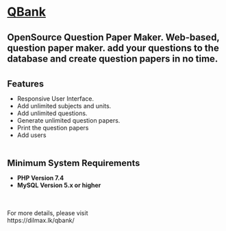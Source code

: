 <h1><u><strong>QBank</strong></u></h1>

<h2>OpenSource Question Paper Maker. Web-based, question paper maker. add your questions to the database and create question papers in no time.</h2>

<p><br />
<strong><span style="font-size:20px">Features</span></strong></p>

<ul>
	<li>Responsive User Interface.</li>
	<li>Add unlimited subjects and units.</li>
	<li>Add unlimited questions.</li>
	<li>Generate unlimited question papers.</li>
	<li>Print the question papers</li>
	<li>Add users</li>
</ul>

<p>&nbsp;</p>

<p><span style="font-size:20px"><strong>Minimum System Requirements</strong></span></p>

<ul>
	<li><strong>PHP Version 7.4</strong></li>
	<li><strong>MySQL Version 5.x or higher</strong><br />
	&nbsp;</li>

</ul>
<br>For more details, please visit
<br>https://dilmax.lk/qbank/

